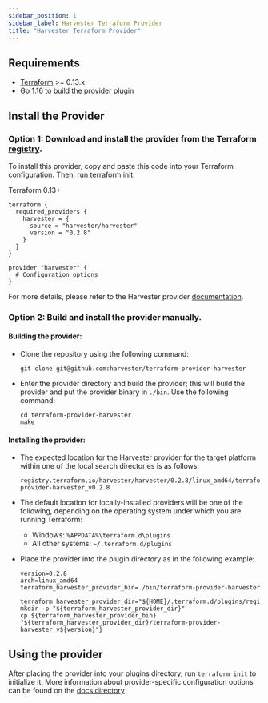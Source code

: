 ```yaml
---
sidebar_position: 1
sidebar_label: Harvester Terraform Provider
title: "Harvester Terraform Provider"
---
```


<head>
  <link rel="canonical" href="https://docs.harvesterhci.io/v1.1/terraform/terraform-provider"/>
</head>

## Requirements

- [Terraform](https://www.terraform.io/downloads.html) >= 0.13.x
- [Go](https://golang.org/doc/install) 1.16 to build the provider plugin

## Install the Provider

### **Option 1:** Download and install the provider from the Terraform [registry](https://registry.terraform.io/providers/harvester/harvester/latest). 

To install this provider, copy and paste this code into your Terraform configuration. Then, run terraform init.

Terraform 0.13+
```text
terraform {
  required_providers {
    harvester = {
      source = "harvester/harvester"
      version = "0.2.8"
    }
  }
}

provider "harvester" {
  # Configuration options
}
```

For more details, please refer to the Harvester provider [documentation](https://registry.terraform.io/providers/harvester/harvester/latest/docs).

### **Option 2:** Build and install the provider manually.

#### **Building the provider:**

  * Clone the repository using the following command:
    ```
    git clone git@github.com:harvester/terraform-provider-harvester
    ```

  * Enter the provider directory and build the provider; this will build the provider and put the provider binary in `./bin`. Use the following command:
    ```
    cd terraform-provider-harvester
    make
    ```

#### **Installing the provider:**

  * The expected location for the Harvester provider for the target platform within one of the local search directories is as follows:
    ```
    registry.terraform.io/harvester/harvester/0.2.8/linux_amd64/terraform-provider-harvester_v0.2.8
    ```

  * The default location for locally-installed providers will be one of the following, depending on the operating system under which you are running Terraform:

    - Windows: `%APPDATA%\terraform.d\plugins`
    - All other systems: `~/.terraform.d/plugins`


  * Place the provider into the plugin directory as in the following example:
    ```
    version=0.2.8
    arch=linux_amd64
    terraform_harvester_provider_bin=./bin/terraform-provider-harvester

    terraform_harvester_provider_dir="${HOME}/.terraform.d/plugins/registry.terraform.io/harvester/harvester/${version}/${arch}/"
    mkdir -p "${terraform_harvester_provider_dir}"
    cp ${terraform_harvester_provider_bin} "${terraform_harvester_provider_dir}/terraform-provider-harvester_v${version}"}
    ```

## Using the provider
After placing the provider into your plugins directory,  run `terraform init` to initialize it.
More information about provider-specific configuration options can be found on the [docs directory](https://registry.terraform.io/providers/harvester/harvester/latest/docs)
